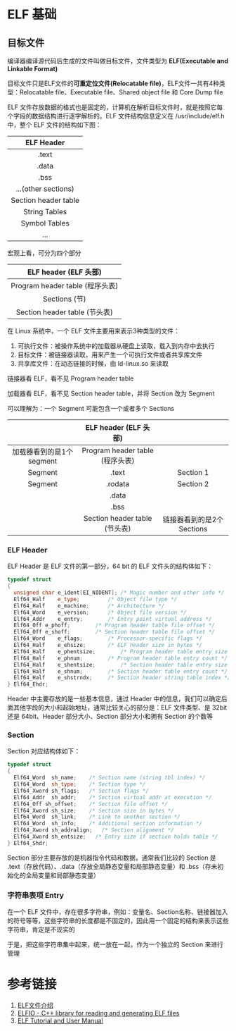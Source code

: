 # ELF 基础

## 目标文件

编译器编译源代码后生成的文件叫做目标文件，文件类型为 **ELF(Executable and Linkable Format)**

目标文件只是ELF文件的**可重定位文件(Relocatable file)**，ELF文件一共有4种类型：Relocatable file、Executable file、Shared object file 和 Core Dump file

ELF 文件存放数据的格式也是固定的，计算机在解析目标文件时，就是按照它每个字段的数据结构进行逐字解析的。ELF 文件结构信息定义在 /usr/include/elf.h 中，整个 ELF 文件的结构如下图：

| ELF Header |
| :--: |
| .text |
| .data |
| .bss |
| ...(other sections) |
| Section header table |
| String Tables |
| Symbol Tables |
| ... |

宏观上看，可分为四个部分

| ELF header (ELF 头部) |
| :--: |
| Program header table (程序头表) |
| Sections (节) |
| Section header table (节头表) |

在 Linux 系统中，一个 ELF 文件主要用来表示3种类型的文件：

1. 可执行文件：被操作系统中的加载器从硬盘上读取，载入到内存中去执行
2. 目标文件：被链接器读取，用来产生一个可执行文件或者共享库文件
3. 共享库文件：在动态链接的时候，由 ld-linux.so 来读取

链接器看 ELF，看不见 Program header table

加载器看 ELF，看不见 Section header table，并将 Section 改为 Segment

可以理解为：一个 Segment 可能包含一个或者多个 Sections

| | ELF header (ELF 头部) | |
|:--: | :--: | :--: |
| 加载器看到的是1个segment | Program header table (程序头表) | |
| Segment | .text | Section 1 |
| Segment | .rodata | Section 2 |
| | .data | |
| | .bss | |
| | Section header table (节头表) | 链接器看到的是2个 Sections |

### ELF Header

ELF Header 是 ELF 文件的第一部分，64 bit 的 ELF 文件头的结构体如下：

```cpp
typedef struct
{
  unsigned char e_ident[EI_NIDENT]; /* Magic number and other info */
  Elf64_Half    e_type;         /* Object file type */
  Elf64_Half    e_machine;      /* Architecture */
  Elf64_Word    e_version;      /* Object file version */
  Elf64_Addr    e_entry;        /* Entry point virtual address */
  Elf64_Off e_phoff;        /* Program header table file offset */
  Elf64_Off e_shoff;        /* Section header table file offset */
  Elf64_Word    e_flags;        /* Processor-specific flags */
  Elf64_Half    e_ehsize;       /* ELF header size in bytes */
  Elf64_Half    e_phentsize;        /* Program header table entry size */
  Elf64_Half    e_phnum;        /* Program header table entry count */
  Elf64_Half    e_shentsize;        /* Section header table entry size */
  Elf64_Half    e_shnum;        /* Section header table entry count */
  Elf64_Half    e_shstrndx;     /* Section header string table index */
} Elf64_Ehdr;
```

Header 中主要存放的是一些基本信息，通过 Header 中的信息，我们可以确定后面其他字段的大小和起始地址，通常比较关心的部分是：ELF 文件类型、是 32bit 还是 64bit、Header 部分大小、Section 部分大小和拥有 Section 的个数等

### Section

Section 对应结构体如下：

```cpp
typedef struct
{
  Elf64_Word  sh_name;    /* Section name (string tbl index) */
  Elf64_Word  sh_type;    /* Section type */
  Elf64_Xword sh_flags;   /* Section flags */
  Elf64_Addr  sh_addr;    /* Section virtual addr at execution */
  Elf64_Off sh_offset;    /* Section file offset */
  Elf64_Xword sh_size;    /* Section size in bytes */
  Elf64_Word  sh_link;    /* Link to another section */
  Elf64_Word  sh_info;    /* Additional section information */
  Elf64_Xword sh_addralign;   /* Section alignment */
  Elf64_Xword sh_entsize;   /* Entry size if section holds table */
} Elf64_Shdr;
```

Section 部分主要存放的是机器指令代码和数据，通常我们比较的 Section 是 .text（存放代码）、.data（存放全局静态变量和局部静态变量）和 .bss（存未初始化的全局变量和局部静态变量）

### 字符串表项 Entry

在一个 ELF 文件中，存在很多字符串，例如：变量名、Section名称、链接器加入的符号等等，这些字符串的长度都是不固定的，因此用一个固定的结构来表示这些字符串，肯定是不现实的

于是，把这些字符串集中起来，统一放在一起，作为一个独立的 Section 来进行管理

# 参考链接

1. [ELF文件介绍](https://blog.csdn.net/nirendao/article/details/123883856)
2. [ELFIO - C++ library for reading and generating ELF files
](http://elfio.sourceforge.net/)
3. [ELF Tutorial and User Manual](http://elfio.sourceforge.net/elfio.pdf)

